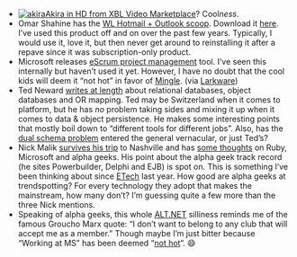 -   [![akira](http://s3.amazonaws.com/devhawk_images/WindowsLiveWriter/MorningCoffee89_143E6/akira_1.jpg)](http://www.imdb.com/title/tt0094625/)[Akira
    in HD from XBL Video
    Marketplace](http://www.majornelson.com/archive/2007/06/12/video-marketplace-releases-for-week-of-6-11-07.aspx)?
    Cool*ness*.
-   Omar Shahine has the [WL Hotmail + Outlook
    scoop](http://www.shahine.com/omar/HotmailOutlookSweet.aspx).
    Download it
    [here](http://www.microsoft.com/downloads/details.aspx?FamilyID=7aad7e6a-931e-438a-950c-5e9ea66322d4&displaylang=en).
    I’ve used this product off and on over the past few years.
    Typically, I would use it, love it, but then never get around to
    reinstalling it after a repave since it was subscription-only
    product. 
-   Microsoft releases [eScrum project
    management](http://www.microsoft.com/downloads/details.aspx?familyid=55a4bde6-10a7-4c41-9938-f388c1ed15e9&displaylang=en&tm)
    tool. I’ve seen this internally but haven’t used it yet. However, I
    have no doubt that the cool kids will deem it “not hot” in favor of
    [Mingle](http://studios.thoughtworks.com/mingle-project-intelligence).
    (via [Larkware](http://www.larkware.com/dg8/TheDailyGrind1163.aspx))
-   Ted Neward [writes at
    length](http://blogs.tedneward.com/2007/06/12/The+Relational+Database+Needs+No+Defense.aspx)
    about relational databases, object databases and OR mapping. Ted may
    be Switzerland when it comes to platform, but he has *no* problem
    taking sides and mixing it up when it comes to data & object
    persistence. He makes some interesting points that mostly boil down
    to “different tools for different jobs”. Also, has the [dual schema
    problem](http://devhawk.net/2006/03/28/the-dual-schema-problem/) entered
    the general vernacular, or just Ted’s?
-   Nick Malik [survives his
    trip](http://blogs.msdn.com/nickmalik/archive/2007/06/12/showing-up-can-be-the-hardest-part.aspx)
    to Nashville and has [some
    thoughts](http://blogs.msdn.com/nickmalik/archive/2007/06/12/martin-fowler-wants-to-see-ruby-on-microsoft-to-save-the-alpha-geek.aspx)
    on Ruby, Microsoft and alpha geeks. His point about the alpha geek
    track record (he sites Powerbuilder, Delphi and EJB) is spot on.
    This is something I’ve been thinking about since
    [ETech](http://conferences.oreillynet.com/et2006/) last year. How
    good are alpha geeks at trendspotting? For every technology they
    adopt that makes the mainstream, how many don’t? I’m guessing quite
    a few more than the three Nick mentions.
-   Speaking of alpha geeks, this whole
    [ALT.NET](http://blogs.msdn.com/nickmalik/archive/2007/06/12/showing-up-can-be-the-hardest-part.aspx) silliness
    reminds me of the famous Groucho Marx quote: “I don’t want to belong
    to any club that will accept me as a member.” Though maybe I’m just
    bitter because “Working at MS” has been deemed “[not
    hot](http://weblogs.asp.net/rosherove/archive/2007/06/04/alt-net-alternative-tools-and-approaches-to-mainstream-net.aspx)“.
    :smile:


